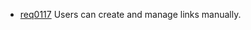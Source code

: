 * [req0117](https://github.com/DomainDrivenArchitecture/ddaRequirement/blob/master/en/requirements/req0117.md) Users can create and manage links manually.